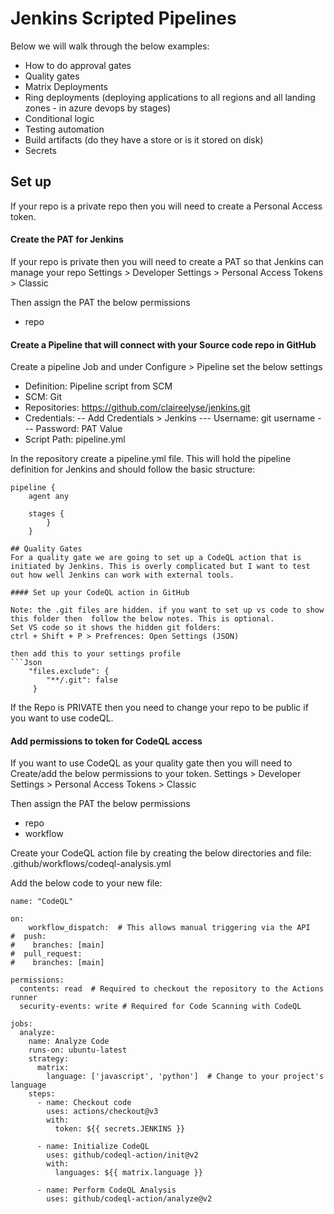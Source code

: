# Jenkins Scripted Pipelines
Below we will walk through the below examples:

- How to do approval gates
- Quality gates
- Matrix Deployments
- Ring deployments (deploying applications to all regions and all landing zones - in azure devops by stages)
- Conditional logic
- Testing automation
- Build artifacts (do they have a store or is it stored on disk)
- Secrets

## Set up
If your repo is a private repo then you will need to create a Personal Access token.

#### Create the PAT for Jenkins
If your repo is private then you will need to create a PAT so that Jenkins can manage your repo
    Settings > Developer Settings > Personal Access Tokens > Classic

Then assign the PAT the below permissions
 - repo

#### Create a Pipeline that will connect with your Source code repo in GitHub
Create a pipeline Job and under Configure > Pipeline set the below settings
- Definition: Pipeline script from SCM
- SCM: Git
- Repositories: https://github.com/claireelyse/jenkins.git
- Credentials:
-- Add Credentials > Jenkins
--- Username: git username
--- Password: PAT Value
- Script Path: pipeline.yml

In the repository create a pipeline.yml file. This will hold the pipeline definition for Jenkins and should follow the basic structure:
```Yml
pipeline {
    agent any

    stages {
        }
    }

## Quality Gates
For a quality gate we are going to set up a CodeQL action that is initiated by Jenkins. This is overly complicated but I want to test out how well Jenkins can work with external tools. 

#### Set up your CodeQL action in GitHub

Note: the .git files are hidden. if you want to set up vs code to show this folder then  follow the below notes. This is optional.
Set VS code so it shows the hidden git folders:
ctrl + Shift + P > Prefrences: Open Settings (JSON)

then add this to your settings profile
```Json
    "files.exclude": {
        "**/.git": false
     }
```

If the Repo is PRIVATE then you need to change your repo to be public if you want to use codeQL. 

#### Add permissions to token for CodeQL access
If you want to use CodeQL as your quality gate then you will need to Create/add the below permissions to your token.
    Settings > Developer Settings > Personal Access Tokens > Classic

Then assign the PAT the below permissions
 - repo
 - workflow

Create your CodeQL action file by creating the below directories and file:
.github/workflows/codeql-analysis.yml

Add the below code to your new file:

```YML
name: "CodeQL"

on:
    workflow_dispatch:  # This allows manual triggering via the API
#  push:
#    branches: [main]
#  pull_request:
#    branches: [main]

permissions:
  contents: read  # Required to checkout the repository to the Actions runner
  security-events: write # Required for Code Scanning with CodeQL

jobs:
  analyze:
    name: Analyze Code
    runs-on: ubuntu-latest
    strategy:
      matrix:
        language: ['javascript', 'python']  # Change to your project's language
    steps:
      - name: Checkout code
        uses: actions/checkout@v3
        with:
          token: ${{ secrets.JENKINS }}

      - name: Initialize CodeQL
        uses: github/codeql-action/init@v2
        with:
          languages: ${{ matrix.language }}

      - name: Perform CodeQL Analysis
        uses: github/codeql-action/analyze@v2
```

